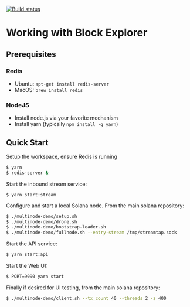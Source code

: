 [![Build status][travis-image]][travis-url]

[travis-image]: https://api.travis-ci.org/solana-labs/blockexplorer.svg?branch=master
[travis-url]: https://travis-ci.org/solana-labs/blockexplorer

# Working with Block Explorer

## Prerequisites

### Redis
* Ubuntu: `apt-get install redis-server`
* MacOS: `brew install redis`

### NodeJS
* Install node.js via your favorite mechanism
* Install yarn (typically `npm install -g yarn`)

## Quick Start
Setup the workspace, ensure Redis is running
```bash
$ yarn
$ redis-server &
```

Start the inbound stream service:
```
$ yarn start:stream
```

Configure and start a local Solana node.  From the main solana repository:
```bash
$ ./multinode-demo/setup.sh
$ ./multinode-demo/drone.sh
$ ./multinode-demo/bootstrap-leader.sh
$ ./multinode-demo/fullnode.sh --entry-stream /tmp/streamtap.sock
```

Start the API service:
```bash
$ yarn start:api
```

Start the Web UI:
```bash
$ PORT=9090 yarn start
```

Finally if desired for UI testing, from the main solana repository:
```bash
$ ./multinode-demo/client.sh --tx_count 40 --threads 2 -z 400
```

